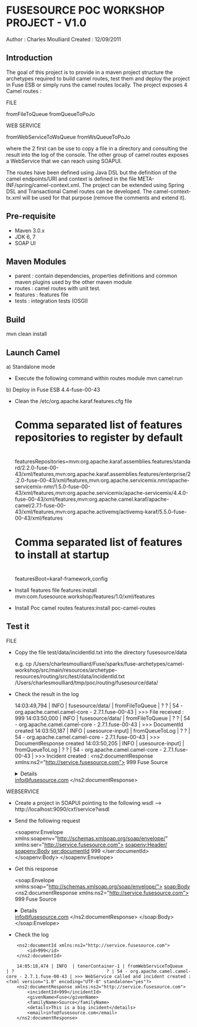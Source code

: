 # FUSESOURCE POC WORKSHOP PROJECT - V1.0

Author : Charles Moulliard
Created : 12/09/2011

## Introduction

The goal of this project is to provide in a maven project structure the archetypes required to build camel routes, test them and deploy the project
in Fuse ESB or simply runs the camel routes locally. The project exposes 4 Camel routes :

FILE

fromFileToQueue
fromQueueToPoJo

WEB SERVICE

fromWebServiceToWsQueue
fromWsQueueToPoJo

where the 2 first can be use to copy a file in a directory and consulting the result into the log of the console. The other group of camel routes
exposes a WebService that we can reach using SOAPUI.

The routes have been defined using Java DSL but the definition of the camel endpoints/URI and context is defined in the file META-INF/spring/camel-context.xml.
The project can be extended using Spring DSL and Transactional Camel routes can be developed. The camel-context-tx.xml will be used for that purpose (remove the comments
and extend it).

## Pre-requisite

* Maven 3.0.x
* JDK 6, 7
* SOAP UI

## Maven Modules

* parent : contain dependencies, properties definitions and common maven plugins used by the other maven module
* routes : camel routes with unit test.
* features : features file
* tests : integration tests (OSGI)

## Build

mvn clean install

## Launch Camel

a) Standalone mode

+ Execute the following command within routes module
    mvn camel:run

b) Deploy in Fuse ESB 4.4-fuse-00-43

+ Clean the /etc/org.apache.karaf.features.cfg file

    #
    # Comma separated list of features repositories to register by default
    #
    featuresRepositories=mvn:org.apache.karaf.assemblies.features/standard/2.2.0-fuse-00-43/xml/features,mvn:org.apache.karaf.assemblies.features/enterprise/2.2.0-fuse-00-43/xml/features,mvn:org.apache.servicemix.nmr/apache-servicemix-nmr/1.5.0-fuse-00-43/xml/features,mvn:org.apache.servicemix/apache-servicemix/4.4.0-fuse-00-43/xml/features,mvn:org.apache.camel.karaf/apache-camel/2.7.1-fuse-00-43/xml/features,mvn:org.apache.activemq/activemq-karaf/5.5.0-fuse-00-43/xml/features

    #
    # Comma separated list of features to install at startup
    #
    featuresBoot=karaf-framework,config


+ Install features file
    features:install mvn:com.fusesource.workshop/features/1.0/xml/features

+ Install Poc camel routes
    features:install poc-camel-routes

## Test it

FILE

* Copy the file test/data/incidentId.txt into the directory fusesource/data

    e.g. cp /Users/charlesmoulliard/Fuse/sparks/fuse-archetypes/camel-workshop/src/main/resources/archetype-resources/routing/src/test/data/incidentId.txt /Users/charlesmoulliard/tmp/poc/routing/fusesource/data/

* Check the result in the log

    14:03:49,794 | INFO  | fusesource/data/ | fromFileToQueue                  | ?                                   ? | 54 - org.apache.camel.camel-core - 2.7.1.fuse-00-43 | >>> File received : 999
    14:03:50,000 | INFO  | fusesource/data/ | fromFileToQueue                  | ?                                   ? | 54 - org.apache.camel.camel-core - 2.7.1.fuse-00-43 | >>> DocumentId created
    14:03:50,187 | INFO  | usesource-input] | fromQueueToLog                   | ?                                   ? | 54 - org.apache.camel.camel-core - 2.7.1.fuse-00-43 | >>> DocumentResponse created
    14:03:50,205 | INFO  | usesource-input] | fromQueueToLog                   | ?                                   ? | 54 - org.apache.camel.camel-core - 2.7.1.fuse-00-43 | >>> Incident created : <?xml version="1.0" encoding="UTF-8" standalone="yes"?>
    <ns2:documentResponse xmlns:ns2="http://service.fusesource.com">
        <incidentId>999</incidentId>
        <givenName>Fuse</givenName>
        <familyName>Source</familyName>
        <details>This is a big incident</details>
        <email>info@fusesource.com</email>
    </ns2:documentResponse>

WEBSERVICE

* Create a project in SOAPUI pointing to the following wsdl --> http://localhost:9090/cxf/service?wsdl
* Send the following request

    <soapenv:Envelope xmlns:soapenv="http://schemas.xmlsoap.org/soap/envelope/" xmlns:ser="http://service.fusesource.com">
       <soapenv:Header/>
       <soapenv:Body>
          <ser:documentId>
             <id>999</id>
          </ser:documentId>
       </soapenv:Body>
    </soapenv:Envelope>

* Get this response

    <soap:Envelope xmlns:soap="http://schemas.xmlsoap.org/soap/envelope/">
       <soap:Body>
          <ns2:documentResponse xmlns:ns2="http://service.fusesource.com">
             <incidentId>999</incidentId>
             <givenName>Fuse</givenName>
             <familyName>Source</familyName>
             <details>This is a big incident</details>
             <email>info@fusesource.com</email>
          </ns2:documentResponse>
       </soap:Body>
    </soap:Envelope>

* Check the log

```14:05:17,454 | INFO  | er[fusesource-ws | fromQueueToPoJo                  | ?                                   ? | 54 - org.apache.camel.camel-core - 2.7.1.fuse-00-43 | >>> Web Service Message : <?xml version="1.0" encoding="UTF-8" standalone="yes"?>
    <ns2:documentId xmlns:ns2="http://service.fusesource.com">
        <id>999</id>
    </ns2:documentId>

    14:05:18,474 | INFO  | tenerContainer-1 | fromWebServiceToQueue            | ?                                   ? | 54 - org.apache.camel.camel-core - 2.7.1.fuse-00-43 | >>> WebService called and incident created : <?xml version="1.0" encoding="UTF-8" standalone="yes"?>
    <ns2:documentResponse xmlns:ns2="http://service.fusesource.com">
        <incidentId>999</incidentId>
        <givenName>Fuse</givenName>
        <familyName>Source</familyName>
        <details>This is a big incident</details>
        <email>info@fusesource.com</email>
    </ns2:documentResponse>
```

